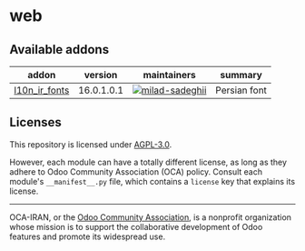 <!-- /!\ do not modify above this line -->

# web


<!-- /!\ do not modify below this line -->

<!-- prettier-ignore-start -->

[//]: # (addons)

Available addons
----------------
addon | version | maintainers | summary
--- | --- | --- | ---
[l10n_ir_fonts](l10n_ir_fonts/) | 16.0.1.0.1 | [![milad-sadeghii](https://github.com/milad-sadeghii.png?size=30px)](https://github.com/milad-sadeghii) | Persian font

[//]: # (end addons)

<!-- prettier-ignore-end -->

## Licenses

This repository is licensed under [AGPL-3.0](LICENSE).

However, each module can have a totally different license, as long as they adhere to Odoo Community Association (OCA)
policy. Consult each module's `__manifest__.py` file, which contains a `license` key
that explains its license.

----
OCA-IRAN, or the [Odoo Community Association](http://odoo-community.ir/), is a nonprofit
organization whose mission is to support the collaborative development of Odoo features
and promote its widespread use.